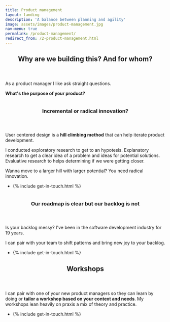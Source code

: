 ```yaml
---
title: Product management
layout: landing
description: 'A balance between planning and agility'
image: assets/images/product-management.jpg
nav-menu: true
permalink: /product-management/
redirect_from: /2-product-management.html
---
```


<!-- Main -->
<div id="main">

<!-- One -->
<section id="one">
	<div class="inner">
		<header class="major">
			<h2>Why are we building this? And for whom?</h2>
		</header>
		<p>As a product manager I like ask straight questions.</p>		
		<p><strong>What's the purpose of your product?</strong></p>
	</div>
</section>

<!-- Two -->
<section id="two" class="spotlights">
	<section>
		<div class="image">
			<img src="{% link assets/images/user-centered-design.jpg %}" alt="" data-position="center center" />
		</div>
		<div class="content">
			<div class="inner">
				<header class="major">
					<h3 id="kickoff">Incremental or radical innovation?</h3>
				</header>
				<p>User centered design is a <strong>hill climbing method</strong> that can help iterate product development.</p>
				<p>I conducted exploratory research to get to an hypotesis. Explanatory research to get a clear idea of a problem and ideas for potential solutions. Evaluative research to helps determining if we were getting closer.</p>
				<p>Wanna move to a larger hill with larger potential? You need radical innovation.</p>
				<ul class="actions">
					<li>{% include get-in-touch.html %}</li>
				</ul>
			</div>
		</div>
	</section>
	<section>
		<div href="generic.html" class="image">
			<img src="{% link assets/images/backlog-management.jpg %}" alt="" data-position="top center" />
		</div>
		<div class="content">
			<div class="inner">
				<header class="major">
					<h3>Our roadmap is clear but our backlog is not</h3>
				</header>
				<p>Is your backlog messy? I've been in the software development industry for 19 years.</p>
				<p>I can pair with your team to shift patterns and bring new joy to your backlog.</p>
				<ul class="actions">
					<li>{% include get-in-touch.html %}</li>
				</ul>
			</div>
		</div>
	</section>
</section>

<!-- Three -->
<section id="three">
	<div class="inner">
		<header class="major">
			<h2>Workshops</h2>
		</header>
		<p>I can pair with one of your new product managers so they can learn by doing or <strong>tailor a workshop based on your context and needs</strong>. My workshops lean heavily on praxis a mix of theory and practice.</p>
<ul class="actions">
					<li>{% include get-in-touch.html %}</li>
				</ul>
	</div>
</section>

</div>
